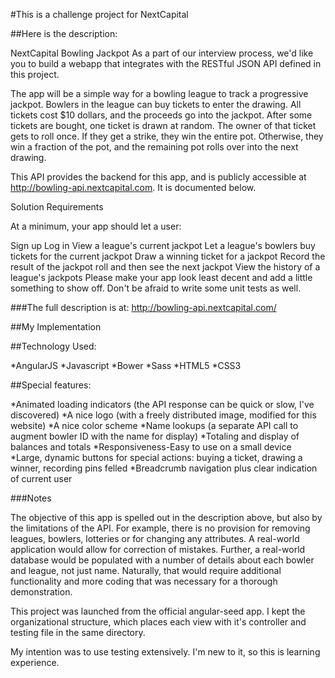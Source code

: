 #This is a challenge project for NextCapital

##Here is the description:

NextCapital Bowling Jackpot
As a part of our interview process, we'd like you to build a webapp that integrates with the RESTful JSON API defined in this project.

The app will be a simple way for a bowling league to track a progressive jackpot. Bowlers in the league can buy tickets to enter the drawing. All tickets cost $10 dollars, and the proceeds go into the jackpot. After some tickets are bought, one ticket is drawn at random. The owner of that ticket gets to roll once. If they get a strike, they win the entire pot. Otherwise, they win a fraction of the pot, and the remaining pot rolls over into the next drawing.

This API provides the backend for this app, and is publicly accessible at http://bowling-api.nextcapital.com. It is documented below.

Solution Requirements

At a minimum, your app should let a user:

Sign up
Log in
View a league's current jackpot
Let a league's bowlers buy tickets for the current jackpot
Draw a winning ticket for a jackpot
Record the result of the jackpot roll and then see the next jackpot
View the history of a league's jackpots
Please make your app look least decent and add a little something to show off. Don't be afraid to write some unit tests as well.

###The full description is at: http://bowling-api.nextcapital.com/

##My Implementation

##Technology Used:

*AngularJS
*Javascript
*Bower
*Sass
*HTML5
*CSS3

##Special features:

*Animated loading indicators (the API response can be quick or slow, I've discovered)
*A nice logo (with a freely distributed image, modified for this website)
*A nice color scheme
*Name lookups (a separate API call to augment bowler ID with the name for display)
*Totaling and display of balances and totals
*Responsiveness-Easy to use on a small device
*Large, dynamic buttons for special actions: buying a ticket, drawing a winner, recording pins felled
*Breadcrumb navigation plus clear indication of current user

###Notes

The objective of this app is spelled out in the description above, but also by the limitations of the API. For example, there is no provision
for removing leagues, bowlers, lotteries or for changing any attributes. A real-world application would allow for correction of mistakes. Further, a real-world database would be populated with a number of details about each bowler and league, not just name. Naturally, that would require additional functionality and more coding that was necessary for a thorough demonstration.

This project was launched from the official angular-seed app. I kept the organizational structure, which places each view with it's controller and testing
file in the same directory.

My intention was to use testing extensively. I'm new to it, so this is learning experience.
